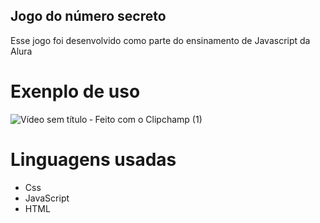 ## Jogo do número secreto 
Esse jogo foi desenvolvido como parte do ensinamento de Javascript da Alura
# Exenplo de uso 
![Vídeo sem título ‐ Feito com o Clipchamp (1)](https://github.com/user-attachments/assets/22bb1223-1291-4f01-832e-437bcc9f4507)
# Linguagens usadas
- Css
- JavaScript
- HTML
